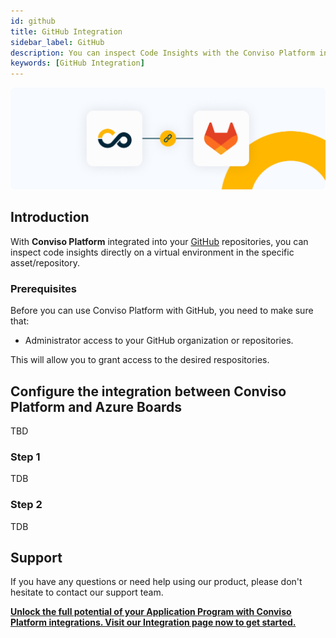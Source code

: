 ```yaml
---
id: github
title: GitHub Integration
sidebar_label: GitHub
description: You can inspect Code Insights with the Conviso Platform integrated into your GitHub. Know more!
keywords: [GitHub Integration]
---
```


<div style={{textAlign: 'center'}}>

<!-- FIXME: @dsmlucas use image for github -->

[![img](../../static/img/gitlab.png "Image for GitHub")](https://bit.ly/3JyRdl8)

</div>

## Introduction

With **Conviso Platform** integrated into your [GitHub](https://github.com/) repositories, you can inspect code insights directly on a virtual environment in the specific asset/repository.

### Prerequisites

Before you can use Conviso Platform with GitHub, you need to make sure that:

- Administrator access to your GitHub organization or repositories.

This will allow you to grant access to the desired respositories.

## Configure the integration between Conviso Platform and Azure Boards

TBD

### Step 1

TDB

### Step 2

TDB

## Support

If you have any questions or need help using our product, please don't hesitate to contact our support team.

**[Unlock the full potential of your Application Program with Conviso Platform integrations. Visit our Integration page now to get started.](https://bit.ly/3NzvomE)**
